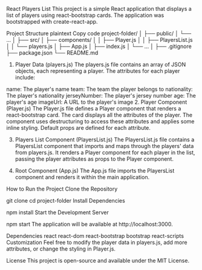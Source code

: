 React Players List
This project is a simple React application that displays a list of players using react-bootstrap cards. The application was bootstrapped with create-react-app.

Project Structure
plaintext
Copy code
project-folder/
│
├── public/
│   └── ...
│
├── src/
│   ├── components/
│   │   ├── Player.js
│   │   ├── PlayersList.js
│   │   └── players.js
│   ├── App.js
│   ├── index.js
│   └── ...
│
├── .gitignore
├── package.json
└── README.md
1. Player Data (players.js)
The players.js file contains an array of JSON objects, each representing a player. The attributes for each player include:

name: The player's name
team: The team the player belongs to
nationality: The player's nationality
jerseyNumber: The player's jersey number
age: The player's age
imageUrl: A URL to the player's image
2. Player Component (Player.js)
The Player.js file defines a Player component that renders a react-bootstrap card. The card displays all the attributes of the player. The component uses destructuring to access these attributes and applies some inline styling. Default props are defined for each attribute.

3. Players List Component (PlayersList.js)
The PlayersList.js file contains a PlayersList component that imports and maps through the players' data from players.js. It renders a Player component for each player in the list, passing the player attributes as props to the Player component.

4. Root Component (App.js)
The App.js file imports the PlayersList component and renders it within the main application.

How to Run the Project
Clone the Repository

git clone <repository-url>
cd project-folder
Install Dependencies

npm install
Start the Development Server

npm start
The application will be available at http://localhost:3000.

Dependencies
react
react-dom
react-bootstrap
bootstrap
react-scripts
Customization
Feel free to modify the player data in players.js, add more attributes, or change the styling in Player.js.

License
This project is open-source and available under the MIT License.
